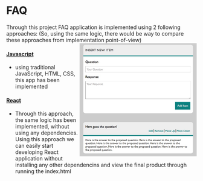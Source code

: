 # FAQ
Through this project FAQ application is implemented using 2 following approaches: (So, using the same logic, there would be way to compare these approaches from implementation point-of-view)
<img src="faq.jpeg" align="right" width="310" height="300"/>

#### [Javascript](https://github.com/HamidHeyde/ReactJs/tree/master/FAQ/JavaScript)
* using traditional JavaScript, HTML, CSS, this app has been implemented

#### [React](https://github.com/HamidHeyde/ReactJs/tree/master/FAQ/React)
* Through this approach, the same logic has been implemented, without using any dependencies. Using this approach we can easily start developing React application without installing any other dependencins and view the final product through running the index.html